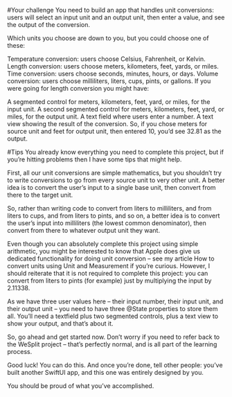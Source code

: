 #Your challenge
You need to build an app that handles unit conversions: users will select an input unit and an output unit, then enter a value, and see the output of the conversion.

Which units you choose are down to you, but you could choose one of these:

Temperature conversion: users choose Celsius, Fahrenheit, or Kelvin.
Length conversion: users choose meters, kilometers, feet, yards, or miles.
Time conversion: users choose seconds, minutes, hours, or days.
Volume conversion: users choose milliliters, liters, cups, pints, or gallons.
If you were going for length conversion you might have:

A segmented control for meters, kilometers, feet, yard, or miles, for the input unit.
A second segmented control for meters, kilometers, feet, yard, or miles, for the output unit.
A text field where users enter a number.
A text view showing the result of the conversion.
So, if you chose meters for source unit and feet for output unit, then entered 10, you’d see 32.81 as the output.

#Tips
You already know everything you need to complete this project, but if you’re hitting problems then I have some tips that might help.

First, all our unit conversions are simple mathematics, but you shouldn’t try to write conversions to go from every source unit to very other unit. A better idea is to convert the user’s input to a single base unit, then convert from there to the target unit.

So, rather than writing code to convert from liters to milliliters, and from liters to cups, and from liters to pints, and so on, a better idea is to convert the user’s input into milliliters (the lowest common denominator), then convert from there to whatever output unit they want.

Even though you can absolutely complete this project using simple arithmetic, you might be interested to know that Apple does give us dedicated functionality for doing unit conversion – see my article How to convert units using Unit and Measurement if you’re curious. However, I should reiterate that it is not required to complete this project: you can convert from liters to pints (for example) just by multiplying the input by 2.11338.

As we have three user values here – their input number, their input unit, and their output unit – you need to have three @State properties to store them all. You’ll need a textfield plus two segmented controls, plus a text view to show your output, and that’s about it.

So, go ahead and get started now. Don’t worry if you need to refer back to the WeSplit project – that’s perfectly normal, and is all part of the learning process.

Good luck! You can do this. And once you’re done, tell other people: you’ve built another SwiftUI app, and this one was entirely designed by you.

You should be proud of what you’ve accomplished.
